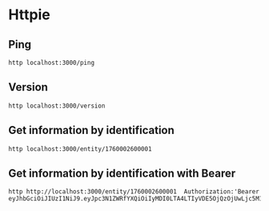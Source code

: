 # Httpie

## Ping
```
http localhost:3000/ping 
```

## Version
```
http localhost:3000/version
```

## Get information by identification
```
http localhost:3000/entity/1760002600001
```
## Get information by identification with Bearer
```
http http://localhost:3000/entity/1760002600001  Authorization:'Bearer eyJhbGciOiJIUzI1NiJ9.eyJpc3N1ZWRfYXQiOiIyMDI0LTA4LTIyVDE5OjQzOjUwLjc5M1oiLCJpc3N1ZXIiOiJpc3N1ZXIiLCJ1c2VybmFtZSI6IlBlcGUifQ.J7sr3W9CvigbAOe2lFhPDJEYm2qVqAWbFtjksJfkPMc'
```
